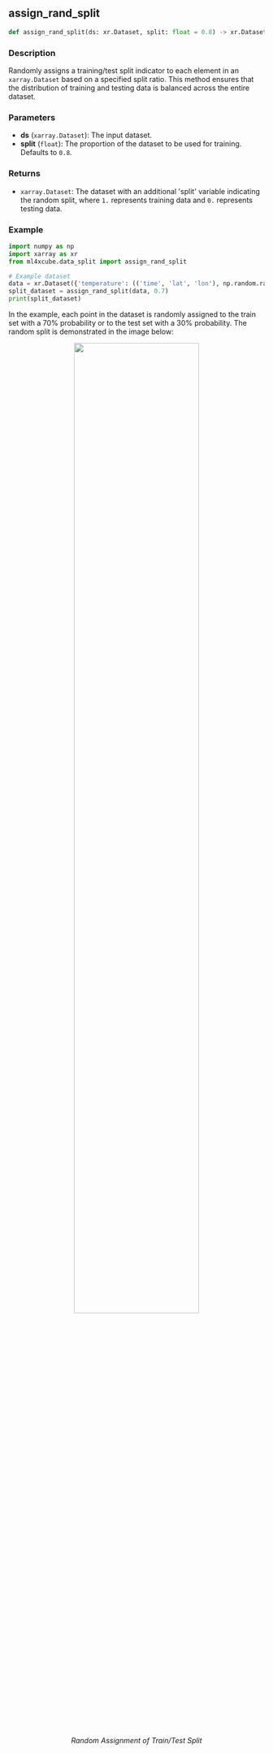 ## assign_rand_split

```python
def assign_rand_split(ds: xr.Dataset, split: float = 0.8) -> xr.Dataset
```

### Description
Randomly assigns a training/test split indicator to each element in an `xarray.Dataset` based on a specified split ratio. This method ensures that the distribution of training and testing data is balanced across the entire dataset.

### Parameters
- **ds** (`xarray.Dataset`): The input dataset.
- **split** (`float`):  The proportion of the dataset to be used for training. Defaults to `0.8`.

### Returns
- `xarray.Dataset`: The dataset with an additional 'split' variable indicating the random split, where `1.` represents training data and `0.` represents testing data.


### Example

```python
import numpy as np
import xarray as xr
from ml4xcube.data_split import assign_rand_split

# Example dataset
data = xr.Dataset({'temperature': (('time', 'lat', 'lon'), np.random.rand(10, 2, 3))})
split_dataset = assign_rand_split(data, 0.7)
print(split_dataset)
```

In the example, each point in the dataset is randomly assigned to the train set with a 70% probability or to the test set 
with a 30% probability. The random split is demonstrated in the image below:

<p align="center">
<img src="../../../img/train_test_assignment_rnd.png" width="70%" height="70%">
</p>
<p align = "center"><i>
Random Assignment of Train/Test Split</i>
</p>